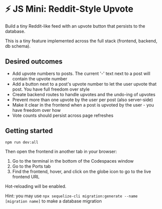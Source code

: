 # ⚡ JS Mini: Reddit-Style Upvote

Build a tiny Reddit-like feed with an upvote button that persists to the database.

This is a tiny feature implemented across the full stack (frontend, backend, db schema).

## Desired outcomes
- Add upvote numbers to posts. The current '-' text next to a post will contain the upvote number
- Add a button next to a post's upvote number to let the user upvote that post. You have full freedom over style
- Create backend routes to handle upvotes and the undo-ing of upvotes
- Prevent more than one upvote by the user per post (also server-side)
- Make it clear in the frontend when a post is upvoted by the user - you have freedom over how
- Vote counts should persist across page refreshes


## Getting started
```bash
npm run dev:all
```
Then open the frontend in another tab in your browser:
1. Go to the terminal in the bottom of the Codespaces window
2. Go to the Ports tab
3. Find the frontend, hover, and click on the globe icon to go to the live frontend URL

Hot-reloading will be enabled.

Hint: you may use `npx sequelize-cli migration:generate --name [migration name]` to make a database migration
